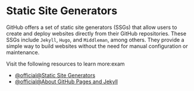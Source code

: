# Static Site Generators

GitHub offers a set of static site generators (SSGs) that allow users to create and deploy websites directly from their GitHub repositories. These SSGs include `Jekyll`, `Hugo`, and `Middleman`, among others. They provide a simple way to build websites without the need for manual configuration or maintenance.

Visit the following resources to learn more:exam

- [@official@Static Site Generators](https://github.com/collections/static-site-generators)
- [@official@About GitHub Pages and Jekyll](https://docs.github.com/en/pages/setting-up-a-github-pages-site-with-jekyll/about-github-pages-and-jekyll)
